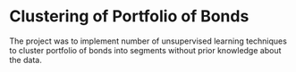 # Clustering of Portfolio of Bonds
The project was to implement number of unsupervised learning techniques to cluster portfolio of bonds into segments without prior knowledge about the data.
